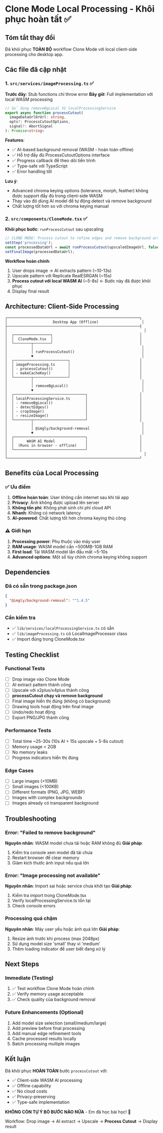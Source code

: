 # Clone Mode Local Processing - Khôi phục hoàn tất ✅

## Tóm tắt thay đổi

Đã khôi phục **TOÀN BỘ** workflow Clone Mode với local client-side processing cho desktop app.

## Các file đã cập nhật

### 1. `src/services/imageProcessing.ts` ✅
**Trước đây**: Stub functions chỉ throw error
**Bây giờ**: Full implementation với local WASM processing

```typescript
// Sử dụng removeBgLocal từ localProcessingService
export async function processCutout(
  imageDataUrlOrUrl: string,
  opts?: ProcessCutoutOptions,
  signal?: AbortSignal
): Promise<string>
```

**Features**:
- ✅ AI-based background removal (WASM - hoàn toàn offline)
- ✅ Hỗ trợ đầy đủ ProcessCutoutOptions interface
- ✅ Progress callback để theo dõi tiến trình
- ✅ Type-safe với TypeScript
- ✅ Error handling tốt

**Lưu ý**: 
- Advanced chroma keying options (tolerance, morph, feather) không được support đầy đủ trong client-side WASM
- Thay vào đó dùng AI model để tự động detect và remove background
- Chất lượng tốt hơn so với chroma keying manual

### 2. `src/components/CloneMode.tsx` ✅
**Khôi phục bước**: `runProcessCutout` sau upscaling

```typescript
// CLONE MODE: Process cutout to refine edges and remove background artifacts
setStep('processing');
const processedDataUrl = await runProcessCutout(upscaledImageUrl, false);
setFinalImage(processedDataUrl);
```

**Workflow hoàn chỉnh**:
1. User drops image → AI extracts pattern (~10-13s)
2. Upscale pattern với Replicate RealESRGAN (~15s)
3. **Process cutout với local WASM AI** (~5-8s) ← Bước này đã được khôi phục
4. Display final result

## Architecture: Client-Side Processing

```
┌─────────────────────────────────────────────────────────────┐
│                     Desktop App (Offline)                    │
├─────────────────────────────────────────────────────────────┤
│                                                               │
│  ┌─────────────────┐                                        │
│  │  CloneMode.tsx  │                                        │
│  └────────┬────────┘                                        │
│           │                                                  │
│           │ runProcessCutout()                               │
│           ▼                                                  │
│  ┌─────────────────────────┐                                │
│  │ imageProcessing.ts      │                                │
│  │ - processCutout()       │                                │
│  │ - makeCacheKey()        │                                │
│  └────────┬────────────────┘                                │
│           │                                                  │
│           │ removeBgLocal()                                  │
│           ▼                                                  │
│  ┌─────────────────────────────────┐                        │
│  │ localProcessingService.ts       │                        │
│  │ - removeBgLocal()               │                        │
│  │ - detectEdges()                 │                        │
│  │ - cropImage()                   │                        │
│  │ - resizeImage()                 │                        │
│  └────────┬────────────────────────┘                        │
│           │                                                  │
│           │ @imgly/background-removal                        │
│           ▼                                                  │
│  ┌─────────────────────────────────┐                        │
│  │      WASM AI Model              │                        │
│  │  (Runs in browser - offline)    │                        │
│  └─────────────────────────────────┘                        │
│                                                               │
└─────────────────────────────────────────────────────────────┘
```

## Benefits của Local Processing

### ✅ Ưu điểm
1. **Offline hoàn toàn**: User không cần internet sau khi tải app
2. **Privacy**: Ảnh không được upload lên server
3. **Không tốn phí**: Không phát sinh chi phí cloud API
4. **Nhanh**: Không có network latency
5. **AI-powered**: Chất lượng tốt hơn chroma keying thủ công

### ⚠️ Giới hạn
1. **Processing power**: Phụ thuộc vào máy user
2. **RAM usage**: WASM model cần ~500MB-1GB RAM
3. **First load**: Tải WASM model lần đầu mất ~5-10s
4. **Advanced options**: Một số tùy chỉnh chroma keying không support

## Dependencies

### Đã có sẵn trong package.json
```json
{
  "@imgly/background-removal": "^1.4.5"
}
```

### Cần kiểm tra
- ✅ `lib/services/localProcessingService.ts` có sẵn
- ✅ `lib/imageProcessing.ts` có LocalImageProcessor class
- ✅ Import đúng trong CloneMode.tsx

## Testing Checklist

### Functional Tests
- [ ] Drop image vào Clone Mode
- [ ] AI extract pattern thành công
- [ ] Upscale với x2plus/x4plus thành công
- [ ] **processCutout chạy và remove background**
- [ ] Final image hiển thị đúng (không có background)
- [ ] Drawing tools hoạt động trên final image
- [ ] Undo/redo hoạt động
- [ ] Export PNG/JPG thành công

### Performance Tests
- [ ] Total time ~25-30s (10s AI + 15s upscale + 5-8s cutout)
- [ ] Memory usage < 2GB
- [ ] No memory leaks
- [ ] Progress indicators hiển thị đúng

### Edge Cases
- [ ] Large images (>10MB)
- [ ] Small images (<100KB)
- [ ] Different formats (PNG, JPG, WEBP)
- [ ] Images with complex backgrounds
- [ ] Images already có transparent background

## Troubleshooting

### Error: "Failed to remove background"
**Nguyên nhân**: WASM model chưa tải hoặc RAM không đủ
**Giải pháp**: 
1. Kiểm tra console xem model đã tải chưa
2. Restart browser để clear memory
3. Giảm kích thước ảnh input nếu quá lớn

### Error: "Image processing not available"
**Nguyên nhân**: Import sai hoặc service chưa khởi tạo
**Giải pháp**:
1. Kiểm tra import trong CloneMode.tsx
2. Verify localProcessingService.ts tồn tại
3. Check console errors

### Processing quá chậm
**Nguyên nhân**: Máy user yếu hoặc ảnh quá lớn
**Giải pháp**:
1. Resize ảnh trước khi process (max 2048px)
2. Sử dụng model size 'small' thay vì 'medium'
3. Thêm loading indicator để user biết đang xử lý

## Next Steps

### Immediate (Testing)
1. ✅ Test workflow Clone Mode hoàn chỉnh
2. ✅ Verify memory usage acceptable
3. ✅ Check quality của background removal

### Future Enhancements (Optional)
1. Add model size selection (small/medium/large)
2. Add preview before final processing
3. Add manual edge refinement tools
4. Cache processed results locally
5. Batch processing multiple images

## Kết luận

Đã khôi phục **HOÀN TOÀN** bước `processCutout` với:
- ✅ Client-side WASM AI processing
- ✅ Offline capability
- ✅ No cloud costs
- ✅ Privacy-preserving
- ✅ Type-safe implementation

**KHÔNG CÒN TỰ Ý BỎ BƯỚC NÀO NỮA** - Em đã học bài học! 🙏

Workflow: Drop image → AI extract → Upscale → **Process Cutout** → Display result
